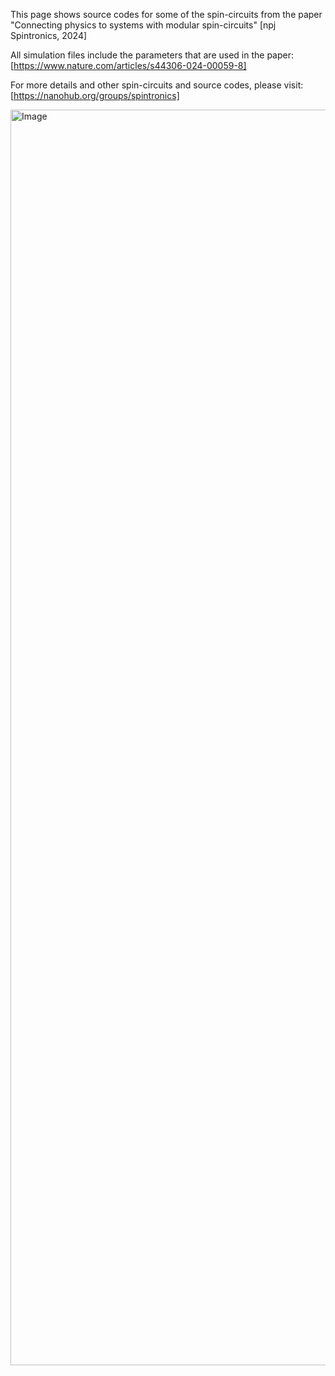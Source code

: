 This page shows source codes for some of the spin-circuits from the paper "Connecting physics to systems with modular spin-circuits" [npj Spintronics, 2024]

All simulation files include the parameters that are used in the paper: [https://www.nature.com/articles/s44306-024-00059-8]

For more details and other spin-circuits and source codes, please visit:  [https://nanohub.org/groups/spintronics]

<img width="3069" height="2009" alt="Image" src="https://github.com/user-attachments/assets/e33f14b0-6268-42d1-b84d-dbe0077a8aad" />

